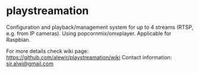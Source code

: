 # playstreamation

Configuration and playback/management system for up to 4 streams (RTSP, e.g. from IP cameras). Using popcornmix/omxplayer. Applicable for Raspbian.

For more details check wiki page: https://github.com/alewir/playstreamation/wiki
Contact information: sir.alwi@gmail.com
